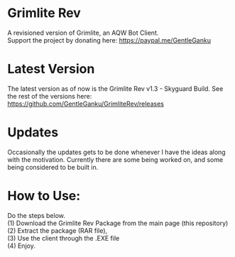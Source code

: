 # Grimlite Rev
A revisioned version of Grimlite, an AQW Bot Client. <br />
Support the project by donating here: https://paypal.me/GentleGanku
# Latest Version
The latest version as of now is the Grimlite Rev v1.3 - Skyguard Build. See the rest of the versions here: https://github.com/GentleGanku/GrimliteRev/releases
# Updates
Occasionally the updates gets to be done whenever I have the ideas along with the motivation. Currently there are some being worked on, and some being considered to be built in.
# How to Use:
Do the steps below.
<br />
(1) Download the Grimlite Rev Package from the main page (this repository) <br />
(2) Extract the package (RAR file), <br />
(3) Use the client through the .EXE file <br />
(4) Enjoy. <br />
